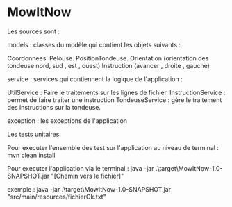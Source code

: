 # MowItNow
Les sources sont  :

models : classes du modèle qui contient les objets suivants :

Coordonnees.
Pelouse.
PositionTondeuse.
Orientation (orientation des tondeuse nord, sud , est , ouest)
Instruction (avancer , droite , gauche)

service : services qui contiennent la logique de l'application :

UtilService : Faire le traitements sur les lignes de fichier.
InstructionService : permet de faire traiter une instruction
TondeuseService : gère le traitement des instructions sur la tondeuse.

exception : les exceptions de l'application

Les tests unitaires.

Pour executer l'ensemble des test sur l'application au niveau de terminal : 
mvn clean install 

Pour executer l'application via le terminal : 
java -jar  .\target\MowItNow-1.0-SNAPSHOT.jar "[Chemin vers le fichier]"

exemple : java -jar .\target\MowItNow-1.0-SNAPSHOT.jar "src/main/resources/fichierOk.txt"
